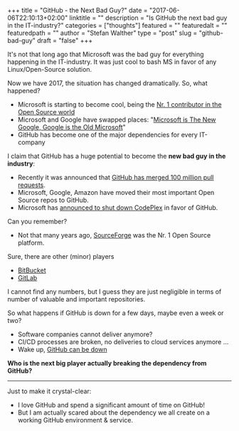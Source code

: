 +++
title = "GitHub - the Next Bad Guy?"
date = "2017-06-06T22:10:13+02:00"
linktitle = ""
description = "Is GitHub the next bad guy in the IT-industry?"
categories = ["thoughts"]
featured = ""
featuredalt = ""
featuredpath = ""
author = "Stefan Walther"
type = "post"
slug = "github-bad-guy"
draft = "false"
+++

It's not that long ago that Microsoft was the bad guy for everything happening in the IT-industry. It was just cool to bash MS in favor of any Linux/Open-Source solution.

Now we have 2017, the situation has changed dramatically. So, what happened?

- Microsoft is starting to become cool, being the [Nr. 1 contributor in the Open Source world](http://www.businessinsider.de/microsoft-github-open-source-2016-9)
- Microsoft and Google have swapped places: "[Microsoft is The New Google, Google is the Old Microsoft](https://www.forbes.com/sites/gordonkelly/2015/02/18/microsoft-google-swap/#767ef7223eb2)"
- GitHub has become one of the major dependencies for every IT-company

I claim that GitHub has a huge potential to become the **new bad guy in the industry**:

- Recently it was announced that [GitHub has merged 100 million pull requests](https://github.com/blog/2345-celebrating-nine-years-of-github-with-an-anniversary-sale).
- Microsoft, Google, Amazon have moved their most important Open Source repos to GitHub.
- Microsoft has [announced to shut down CodePlex](https://blogs.msdn.microsoft.com/bharry/2017/03/31/shutting-down-codeplex/) in favor of GitHub. 

Can you remember?

- Not that many years ago, [SourceForge](https://sourceforge.net/) was the Nr. 1 Open Source platform.

Sure, there are other (minor) players

- [BitBucket](https://bitbucket.org)
- [GitLab](https://gitlab.org)

I cannot find any numbers, but I guess they are just negligible in terms of number of valuable and important repositories.

So what happens if GitHub is down for a few days, maybe even a week or two?

- Software companies cannot deliver anymore?
- CI/CD processes are broken, no deliveries to cloud services anymore ...
- Wake up, [GitHub can be down](https://twitter.com/Ozzmos/status/869895400404201473/photo/1)
 
 **Who is the next big player actually breaking the dependency from GitHub?**
 
 ---
 
 Just to make it crystal-clear:
 
 - I love GitHub and spend a significant amount of time on GitHub!
 - But I am actually scared about the dependency we all create on a working GitHub environment & service.
